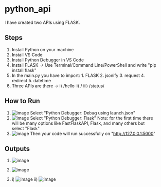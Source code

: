 # python_api
I have created two APIs using FLASK.
## Steps
  1. Install Python on your machine
  2. Install VS Code
  3. Install Python Debugger in VS Code
  4. Install FLASK -> Use Terminal/Command Line/PowerShell and write "pip install flask"
  5. In the main.py you have to import:
                            1. FLASK
                            2. jsonify
                            3. request
                            4. redirect
                            5. datetime
   6. Three APIs are there -> i) /hello
                             ii) /
                            iii) /status/<url>
## How to Run
  1. ![image](https://github.com/Dipta-1999/python_api/assets/82253092/ac320083-f8fa-4a36-98bd-743e9efa4439)
     Select "Python Debugger: Debug using launch.json"
  2. ![image](https://github.com/Dipta-1999/python_api/assets/82253092/554be2b3-08e2-48ef-9100-d203cb6c09ad)
     Select "Python Debugger: Flask"
     Note: for the first time there will be many options like FastFlaskAPI, Flask, and many others but select "Flask"
  3. ![image](https://github.com/Dipta-1999/python_api/assets/82253092/c04da62a-036c-4848-aaba-23bd4c514cc5)
     Then your code will run successfully on "http://127.0.0.1:5000"

## Outputs
  1. ![image](https://github.com/Dipta-1999/python_api/assets/82253092/fa27f4dc-3f24-4df9-b56a-a47f163be41a)

  2. ![image](https://github.com/Dipta-1999/python_api/assets/82253092/a1b90d3f-e685-4d8e-b649-9ed55da8fdc4)
  3. i)   ![image](https://github.com/Dipta-1999/python_api/assets/82253092/c5fcf1c5-7900-491a-9574-82d31394d25a)
    ii)   ![image](https://github.com/Dipta-1999/python_api/assets/82253092/0dddd31f-5ff6-423d-8a6d-c73b179526ff)





